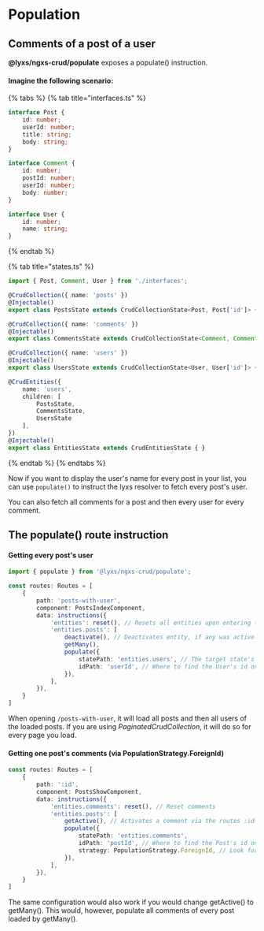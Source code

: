 # Population

## Comments of a post of a user

**@lyxs/ngxs-crud/populate** exposes a populate\(\) instruction.

#### Imagine the following scenario:

{% tabs %}
{% tab title="interfaces.ts" %}
```typescript
interface Post {
    id: number;
    userId: number;
    title: string;
    body: string;
}

interface Comment {
    id: number;
    postId: number;
    userId: number;
    body: number;
}

interface User {
    id: number;
    name: string;
}
```
{% endtab %}

{% tab title="states.ts" %}
```typescript
import { Post, Comment, User } from './interfaces';

@CrudCollection({ name: 'posts' })
@Injectable()
export class PostsState extends CrudCollectionState<Post, Post['id']> { }

@CrudCollection({ name: 'comments' })
@Injectable()
export class CommentsState extends CrudCollectionState<Comment, Comment['id']> { }

@CrudCollection({ name: 'users' })
@Injectable()
export class UsersState extends CrudCollectionState<User, User['id']> { }

@CrudEntities({
    name: 'users',
    children: [
        PostsState,
        CommentsState,
        UsersState
    ],
})
@Injectable()
export class EntitiesState extends CrudEntitiesState { }
```
{% endtab %}
{% endtabs %}

Now if you want to display the user's name for every post in your list, you can use `populate()` to instruct the lyxs resolver to fetch every post's user.

You can also fetch all comments for a post and then every user for every comment.

## The populate\(\) route instruction

#### Getting every post's user

```typescript
import { populate } from '@lyxs/ngxs-crud/populate';

const routes: Routes = [
    {
        path: 'posts-with-user',
        component: PostsIndexComponent,
        data: instructions({
            'entities': reset(), // Resets all entities upon entering the route
            'entities.posts': [
                deactivate(), // Deactivates entity, if any was active
                getMany(),
                populate({
                    statePath: 'entities.users', // The target state's path
                    idPath: 'userId', // Where to find the User's id on Post
                }),
            ],
        }),
    }
]
```

When opening `/posts-with-user`, it will load all posts and then all users of the loaded posts. If you are using _PaginatedCrudCollection_, it will do so for every page you load.

#### Getting one post's comments \(via PopulationStrategy.ForeignId\)

```typescript
const routes: Routes = [
    {
        path: ':id',
        component: PostsShowComponent,
        data: instructions({
            'entities.comments': reset(), // Reset comments
            'entities.posts': [
                getActive(), // Activates a comment via the routes :id param
                populate({
                    statePath: 'entities.comments',
                    idPath: 'postId', // Where to find the Post's id on Comment
                    strategy: PopulationStrategy.ForeignId, // Look for id on Comment instead of Post
                }),
            ],
        }),
    }
]
```

The same configuration would also work if you would change getActive\(\) to getMany\(\). This would, however, populate all comments of every post loaded by getMany\(\).

